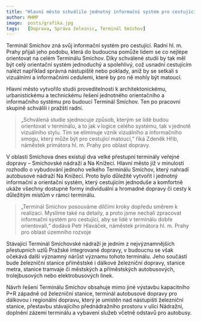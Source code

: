 ```yaml
---
title: "Hlavní město schválilo jednotný informační systém pro cestující v budoucím Terminálu Smíchov"
author: MHMP
image:  posts/grafika.jpg
tags:   [Doprava, Správa železnic, Terminál Smíchov]
---
```


Terminál Smíchov zná svůj informační systém pro cestující. Radní hl. m. Prahy přijali jeho podobu, která do budoucna pomůže lidem se co nejlépe orientovat na celém Terminálu Smíchov. Díky schválené studii by tak měl být celý orientační systém jednoduchý a spolehlivý, což usnadní cestujícím nalézt například správná nástupiště nebo poklady, aniž by se setkali s vizuálními a informačními cedulemi, které by pro ně mohly být matoucí.

Hlavní město vytvořilo studii proveditelnosti k architektonickému, urbanistickému a technickému řešení jednotného orientačního a informačního systému pro budoucí Terminál Smíchov. Ten po pracovní skupině schválili i pražští radní.

> „Schválená studie sjednocuje způsob, kterým se lidé budou orientovat v terminálu, a to jak v logice celého systému, tak v jednotě vizuálního stylu. Tím se eliminuje vznik vizuálního a informačního smogu, který může být pro cestující matoucí,“ říká Zdeněk Hřib, náměstek primátora hl. m. Prahy pro oblast dopravy.  

V oblasti Smíchova dnes existují dva velké přestupní terminály veřejné dopravy – Smíchovské nádraží a Na Knížecí. Hlavní město již v minulosti rozhodlo o vybudování jednoho velkého Terminálu Smíchov, který nahradí autobusové nádraží Na Knížecí. Proto bylo důležité vytvořit i jednotný informační a orientační systém, který cestujícím jednoduše a komfortně ukáže všechny dostupné formy individuální a hromadné dopravy či cesty k důležitým místům v rámci terminálu.

> „Terminál Smíchov posouváme dílčími kroky dopředu směrem k realizaci. Myslíme také na detaily, a proto jsme nechali zpracovat informační systém pro cestující, aby se lidé v terminálu dobře orientovali,“ dodává Petr Hlaváček, náměstek primátora hl. m. Prahy pro oblast územního rozvoje

Stávající Terminál Smíchovské nádraží je jedním z nejvýznamnějších přestupních uzlů Pražské integrované dopravy, v budoucnu se však očekává další významný nárůst významu tohoto terminálu. Jeho součástí bude železniční stanice příměstské i dálkové železniční dopravy, stanice metra, stanice tramvaje či městských a příměstských autobusových, trolejbusových nebo elektrobusových linek.

Návrh řešení Terminálu Smíchov obsahuje mimo jiné výstavbu kapacitního P+R západně od železniční stanice, terminál autobusové dopravy pro dálkovou i regionální dopravu, který je umístěn nad nástupišti železniční stanice, přestavbu stávajícího přednádražního prostoru v ulici Nádražní, doplnění zázemí terminálu a vybavení služeb včetně odstavů pro autobusy.
